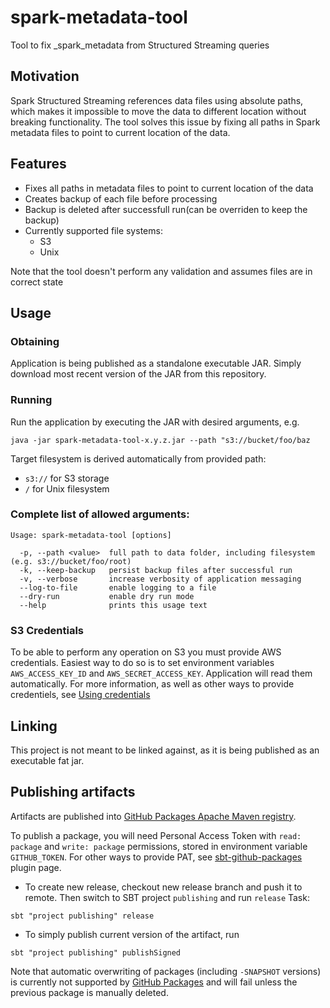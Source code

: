 # spark-metadata-tool
Tool to fix _spark_metadata from Structured Streaming queries

## Motivation
Spark Structured Streaming references data files using absolute paths, which makes it impossible to move the data to different location without breaking functionality.
The tool solves this issue by fixing all paths in Spark metadata files to point to current location of the data.

## Features
- Fixes all paths in metadata files to point to current location of the data
- Creates backup of each file before processing
- Backup is deleted after successfull run(can be overriden to keep the backup)
- Currently supported file systems:
    - S3
    - Unix

Note that the tool doesn't perform any validation and assumes files are in correct state

## Usage
### Obtaining
Application is being published as a standalone executable JAR. Simply download most recent version of the JAR from this repository.

### Running
Run the application by executing the JAR with desired arguments, e.g.
```
java -jar spark-metadata-tool-x.y.z.jar --path "s3://bucket/foo/baz
```

Target filesystem is derived automatically from provided path:
- `s3://`   for S3 storage
- `/`       for Unix filesystem

### Complete list of allowed arguments:
```
Usage: spark-metadata-tool [options]

  -p, --path <value>  full path to data folder, including filesystem (e.g. s3://bucket/foo/root)
  -k, --keep-backup   persist backup files after successful run
  -v, --verbose       increase verbosity of application messaging
  --log-to-file       enable logging to a file
  --dry-run           enable dry run mode
  --help              prints this usage text
```

### S3 Credentials
To be able to perform any operation on S3 you must provide AWS credentials. Easiest way to do so is to set environment variables
`AWS_ACCESS_KEY_ID` and `AWS_SECRET_ACCESS_KEY`. Application will read them automatically. For more information, as well as other
ways to provide credentiels, see [Using credentials](https://docs.aws.amazon.com/sdk-for-java/latest/developer-guide/credentials.html)

## Linking
This project is not meant to be linked against, as it is being published as an executable fat jar. 

## Publishing artifacts
Artifacts are published into [GitHub Packages Apache Maven registry](https://docs.github.com/en/packages/learn-github-packages/introduction-to-github-packages).

To publish a package, you will need Personal Access Token with `read: package` and `write: package` permissions, stored in environment variable `GITHUB_TOKEN`.
For other ways to provide PAT, see [sbt-github-packages](https://github.com/djspiewak/sbt-github-packages) plugin page.

- To create new release, checkout new release branch and push it to remote.
Then switch to SBT project `publishing` and run `release` Task:
```
sbt "project publishing" release
```

- To simply publish current version of the artifact, run
```
sbt "project publishing" publishSigned
```

Note that automatic overwriting of packages (including `-SNAPSHOT` versions) is currently not supported by [GitHub Packages](https://docs.github.com/en/packages/learn-github-packages/introduction-to-github-packages)
and will fail unless the previous package is manually deleted.
